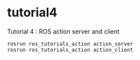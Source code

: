 # tutorial4
Tutorial 4 : ROS action server and client

```
rosrun ros_tutorials_action action_server
rosrun ros_tutorials_action action_client
```
